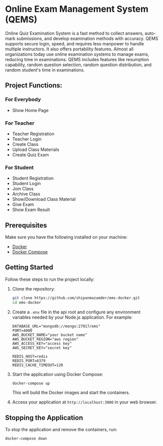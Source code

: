# Online Exam Management System (QEMS)

Online Quiz Examination System is a fast method to collect answers, auto-mark submissions, and develop examination methods with accuracy. QEMS supports secure login, speed, and requires less manpower to handle multiple instructors. It also offers portability features. Almost all organizations today use online examination systems to manage exams, reducing time in examinations. QEMS includes features like resumption capability, random question selection, random question distribution, and random student's time in examinations.

## Project Functions:

### For Everybody
- Show Home Page

### For Teacher
- Teacher Registration
- Teacher Login
- Create Class
- Upload Class Materials
- Create Quiz Exam

### For Student
- Student Registration
- Student Login
- Join Class
- Archive Class
- Show/Download Class Material
- Give Exam
- Show Exam Result

## Prerequisites

Make sure you have the following installed on your machine:

- [Docker](https://docs.docker.com/get-docker/)
- [Docker Compose](https://docs.docker.com/compose/install/)

## Getting Started

Follow these steps to run the project locally:

1. Clone the repository:

    ```bash
    git clone https://github.com/shipanmazumder/ems-docker.git
    cd ems-docker
    ```

2. Create a `.env` file in the api root and configure any environment variables needed by your Node.js application. For example:

    ```env
    DATABASE_URL="mongodb://mongo:27017/ems"
    PORT=4000
    AWS_BUCKET_NAME="your bucket name"
    AWS_BUCKET_REGION="aws region"
    AWS_ACCESS_KEY="access key"
    AWS_SECRET_KEY="secret key"

    REDIS_HOST=redis
    REDIS_PORT=6379
    REDIS_CACHE_TIMEOUT=120
    ```

3. Start the application using Docker Compose:

    ```bash
    docker-compose up
    ```

    This will build the Docker images and start the containers.

4. Access your application at `http://localhost:3000` in your web browser.

## Stopping the Application

To stop the application and remove the containers, run:

```bash
docker-compose down
